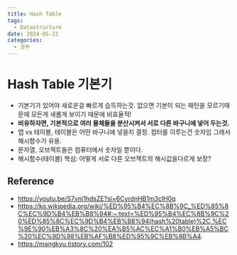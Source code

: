 ```yaml
---
title: Hash Table
tags:
  - Datastructure
date: 2024-05-22
categories:
  - 공부
---
```


# Hash Table 기본기

- 기본기가 있어야 새로운걸 빠르게 습득하는것. 없으면 기본이 되는 패턴을 모르기때문에 모든게 새롭게 보이기 때문에 비효율적!
- **비유하자면, 기본적으로 여러 물체들을 분산시켜서 서로 다른 바구니에 넣어 두는것.**
- 맵 vs 테이블, 테이블은 어떤 바구니에 넣을지 결정. 컴터를 이루는건 숫자임 그래서 해시함수가 유용.
- 문자열, 오브젝트들은 컴퓨터에서 숫자일 뿐이다.
- 해시함수(테이블) 핵심: 어떻게 서로 다른 오브젝트의 해시값을다르게 보장?

## Reference

- https://youtu.be/S7vni1hdsZE?si=6CyrdnHB1m3clH0q
- https://ko.wikipedia.org/wiki/%ED%95%B4%EC%8B%9C_%ED%85%8C%EC%9D%B4%EB%B8%94#:~:text=%ED%95%B4%EC%8B%9C%20%ED%85%8C%EC%9D%B4%EB%B8%94(hash%20table)%2C,%EC%9E%90%EB%A3%8C%20%EA%B5%AC%EC%A1%B0%EB%A5%BC%20%EC%9D%98%EB%AF%B8%ED%95%9C%EB%8B%A4.
- https://mangkyu.tistory.com/102